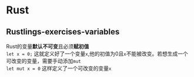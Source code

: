 # Rust
## Rustlings-exercises-variables
Rust的变量**默认不可变**且必须**赋初值**  
`let x = 0;` 这就定义好了一个变量`x`,他的初值为0且`x`不能被改变。若想生成一个可改变的变量，需要手动添加`mut`  
`let mut x = 0` 这样定义了一个可改变的变量`x`
